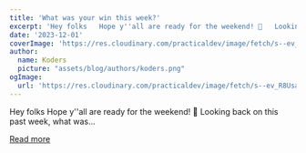 ```yaml
---
title: 'What was your win this week?'
excerpt: 'Hey folks   Hope y''all are ready for the weekend! 🙌   Looking back on this past week, what was...'
date: '2023-12-01'
coverImage: 'https://res.cloudinary.com/practicaldev/image/fetch/s--ev_R8Usa--/c_imagga_scale,f_auto,fl_progressive,h_420,q_auto,w_1000/https://dev-to-uploads.s3.amazonaws.com/uploads/articles/t826xw5bzcia6wkq2iti.jpg'
author:
  name: Koders
  picture: "assets/blog/authors/koders.png"
ogImage:
  url: 'https://res.cloudinary.com/practicaldev/image/fetch/s--ev_R8Usa--/c_imagga_scale,f_auto,fl_progressive,h_420,q_auto,w_1000/https://dev-to-uploads.s3.amazonaws.com/uploads/articles/t826xw5bzcia6wkq2iti.jpg'
---
```


Hey folks   Hope y''all are ready for the weekend! 🙌   Looking back on this past week, what was...

[Read more](https://dev.to/devteam/what-was-your-win-this-week-h04)
